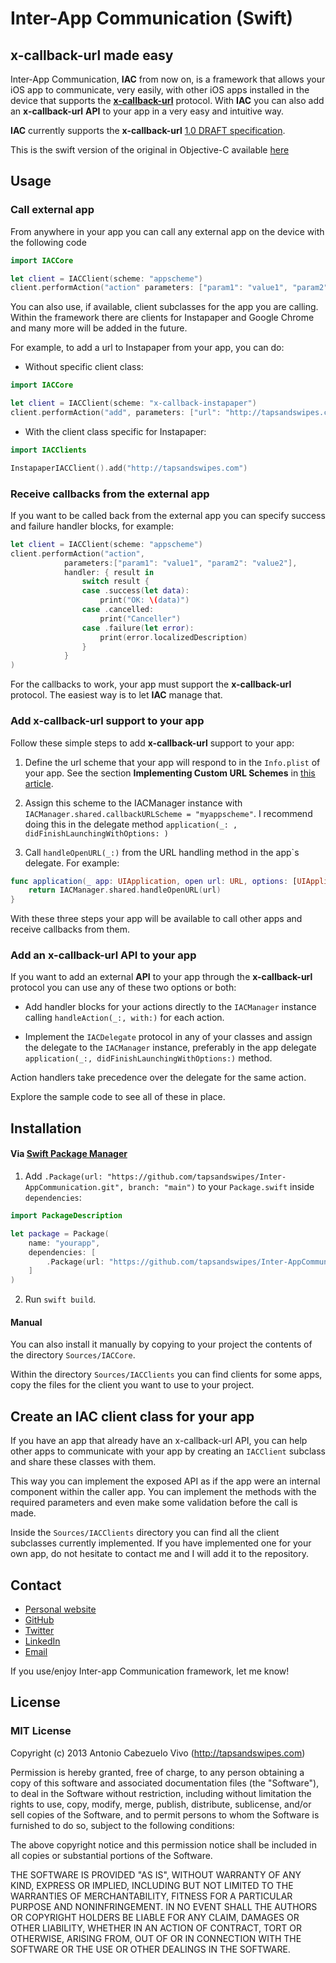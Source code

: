 # Inter-App Communication (Swift)

## x-callback-url made easy

Inter-App Communication, **IAC** from now on, is a framework that allows your iOS app to communicate, very easily, with other iOS apps installed in the device that supports the [**x-callback-url**](http://x-callback-url.com/) protocol. With **IAC** you can also add an **x-callback-url** **API** to your app in a very easy and intuitive way.

**IAC** currently supports the **x-callback-url** [1.0 DRAFT specification](http://x-callback-url.com/specifications/).

This is the swift version of the original in Objective-C available [here](https://github.com/tapsandswipes/InterAppCommunication.git)

## Usage

### Call external app

From anywhere in your app you can call any external app on the device with the following code

```swift
import IACCore

let client = IACClient(scheme: "appscheme")
client.performAction("action" parameters: ["param1": "value1", "param2": "value2"])
```


You can also use, if available, client subclasses for the app you are calling. Within the framework there are clients for Instapaper and Google Chrome and many more will be added in the future. 

For example, to add a url to Instapaper from your app, you can do:

* Without specific client class:

```swift
import IACCore

let client = IACClient(scheme: "x-callback-instapaper")
client.performAction("add", parameters: ["url": "http://tapsandswipes.com"])
```

* With the client class specific for Instapaper:

```swift
import IACClients

InstapaperIACClient().add("http://tapsandswipes.com")
```


### Receive callbacks from the external app

If you want to be called back from the external app you can specify success and failure handler blocks, for example:

```swift
let client = IACClient(scheme: "appscheme")
client.performAction("action",
            parameters:["param1": "value1", "param2": "value2"],
            handler: { result in 
                switch result {
                case .success(let data):
                    print("OK: \(data)")
                case .cancelled:
                    print("Canceller")
                case .failure(let error):
                    print(error.localizedDescription)
                }
            }
)
```

 
For the callbacks to work, your app must support the **x-callback-url** protocol. The easiest way is to let **IAC** manage that.

### Add x-callback-url support to your app

Follow these simple steps to add **x-callback-url** support to your app:

1. Define the url scheme that your app will respond to in the `Info.plist` of your app. See the section **Implementing Custom URL Schemes** in [this article](http://developer.apple.com/library/ios/#DOCUMENTATION/iPhone/Conceptual/iPhoneOSProgrammingGuide/AdvancedAppTricks/AdvancedAppTricks.html#//apple_ref/doc/uid/TP40007072-CH7-SW50).
 
2. Assign this scheme to the IACManager instance with `IACManager.shared.callbackURLScheme = "myappscheme"`. I recommend doing this in the delegate method `application(_: , didFinishLaunchingWithOptions: )`

3. Call `handleOpenURL(_:)` from the URL handling method in the app`s delegate. For example:

```swift
func application(_ app: UIApplication, open url: URL, options: [UIApplication.OpenURLOptionsKey : Any] = [:] ) -> Bool {
    return IACManager.shared.handleOpenURL(url)
}
```

With these three steps your app will be available to call other apps and receive callbacks from them.

### Add an x-callback-url API to your app

If you want to add an external **API** to your app through the **x-callback-url** protocol you can use any of these two options or both:

- Add handler blocks for your actions directly to the `IACManager` instance calling `handleAction(_:, with:)` for each action.

- Implement the `IACDelegate` protocol in any of your classes and assign the delegate to the `IACManager` instance, preferably in the app delegate `application(_:, didFinishLaunchingWithOptions:)` method.

Action handlers take precedence over the delegate for the same action.

Explore the sample code to see all of these in place.



## Installation

#### Via [Swift Package Manager](https://github.com/apple/swift-package-manager)

1. Add `.Package(url: "https://github.com/tapsandswipes/Inter-AppCommunication.git", branch: "main")` to your `Package.swift` inside `dependencies`:
```swift
import PackageDescription

let package = Package(
	name: "yourapp",
	dependencies: [
		.Package(url: "https://github.com/tapsandswipes/Inter-AppCommunication.git", branch: "main")
 	]
)
```
2. Run `swift build`.
 
#### Manual
 
You can also install it manually by copying to your project the contents of the directory `Sources/IACCore`.

Within the directory `Sources/IACClients` you can find clients for some apps, copy the files for the client you want to use to your project. 



## Create an IAC client class for your app

If you have an app that already have an x-callback-url API, you can help other apps to communicate with your app by creating an `IACClient` subclass and share these classes with them.

This way you can implement the exposed API as if the app were an internal component within the caller app. You can implement the methods with the required parameters and even make some validation before the call is made.

Inside the `Sources/IACClients` directory you can find all the client subclasses currently implemented. If you have implemented one for your own app, do not hesitate to contact me and I will add it to the repository. 



## Contact

- [Personal website](http://tapsandswipes.com)
- [GitHub](http://github.com/tapsandswipes)
- [Twitter](http://twitter.com/acvivo)
- [LinkedIn](http://www.linkedin.com/in/acvivo)
- [Email](mailto:antonio@tapsandswipes.com)

If you use/enjoy Inter-app Communication framework, let me know!



## License

### MIT License

Copyright (c) 2013 Antonio Cabezuelo Vivo (http://tapsandswipes.com)

Permission is hereby granted, free of charge, to any person obtaining a copy
of this software and associated documentation files (the "Software"), to deal
in the Software without restriction, including without limitation the rights
to use, copy, modify, merge, publish, distribute, sublicense, and/or sell
copies of the Software, and to permit persons to whom the Software is
furnished to do so, subject to the following conditions:

The above copyright notice and this permission notice shall be included in
all copies or substantial portions of the Software.

THE SOFTWARE IS PROVIDED "AS IS", WITHOUT WARRANTY OF ANY KIND, EXPRESS OR
IMPLIED, INCLUDING BUT NOT LIMITED TO THE WARRANTIES OF MERCHANTABILITY,
FITNESS FOR A PARTICULAR PURPOSE AND NONINFRINGEMENT. IN NO EVENT SHALL THE
AUTHORS OR COPYRIGHT HOLDERS BE LIABLE FOR ANY CLAIM, DAMAGES OR OTHER
LIABILITY, WHETHER IN AN ACTION OF CONTRACT, TORT OR OTHERWISE, ARISING FROM,
OUT OF OR IN CONNECTION WITH THE SOFTWARE OR THE USE OR OTHER DEALINGS IN
THE SOFTWARE.
